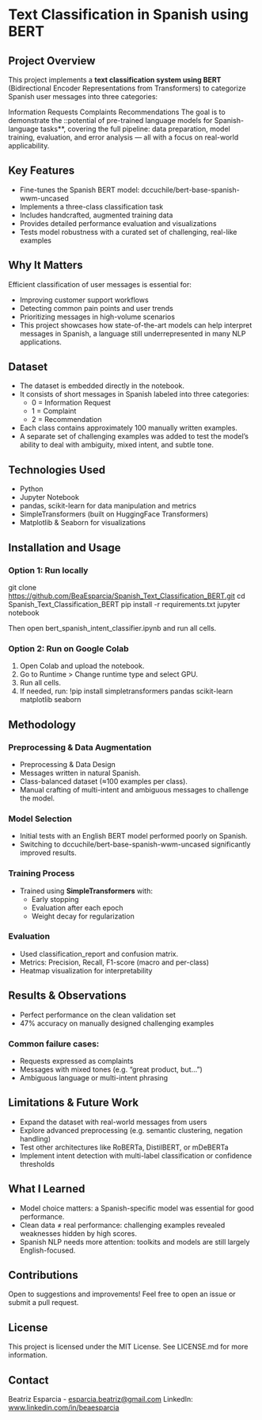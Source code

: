 # Text Classification in Spanish using BERT
## Project Overview

This project implements a **text classification system using BERT** (Bidirectional Encoder Representations from Transformers) to categorize Spanish user messages into three categories:

Information Requests
Complaints
Recommendations
The goal is to demonstrate the ::potential of pre-trained language models for Spanish-language tasks**, covering the full pipeline: data preparation, model training, evaluation, and error analysis — all with a focus on real-world applicability.

## Key Features

- Fine-tunes the Spanish BERT model: dccuchile/bert-base-spanish-wwm-uncased
- Implements a three-class classification task
- Includes handcrafted, augmented training data
- Provides detailed performance evaluation and visualizations
- Tests model robustness with a curated set of challenging, real-like examples

## Why It Matters

Efficient classification of user messages is essential for:

- Improving customer support workflows
- Detecting common pain points and user trends
- Prioritizing messages in high-volume scenarios
- This project showcases how state-of-the-art models can help interpret messages in Spanish, a language still underrepresented in many NLP applications.

## Dataset

- The dataset is embedded directly in the notebook.
- It consists of short messages in Spanish labeled into three categories:
   - 0 = Information Request
   - 1 = Complaint
   - 2 = Recommendation
- Each class contains approximately 100 manually written examples.
- A separate set of challenging examples was added to test the model’s ability to deal with ambiguity, mixed intent, and subtle tone.

## Technologies Used

- Python
- Jupyter Notebook
- pandas, scikit-learn for data manipulation and metrics
- SimpleTransformers (built on HuggingFace Transformers)
- Matplotlib & Seaborn for visualizations

## Installation and Usage

### Option 1: Run locally

git clone https://github.com/BeaEsparcia/Spanish_Text_Classification_BERT.git
cd Spanish_Text_Classification_BERT
pip install -r requirements.txt
jupyter notebook

Then open bert_spanish_intent_classifier.ipynb and run all cells.

### Option 2: Run on Google Colab

1. Open Colab and upload the notebook.
2. Go to Runtime > Change runtime type and select GPU.
3. Run all cells.
4. If needed, run:
   !pip install simpletransformers pandas scikit-learn matplotlib seaborn

## Methodology

### Preprocessing & Data Augmentation

- Preprocessing & Data Design
- Messages written in natural Spanish.
- Class-balanced dataset (≈100 examples per class).
- Manual crafting of multi-intent and ambiguous messages to challenge the model.

### Model Selection

- Initial tests with an English BERT model performed poorly on Spanish.
- Switching to dccuchile/bert-base-spanish-wwm-uncased significantly improved results.

### Training Process

- Trained using **SimpleTransformers** with:
   - Early stopping
   - Evaluation after each epoch
   - Weight decay for regularization

### Evaluation

- Used classification_report and confusion matrix.
- Metrics: Precision, Recall, F1-score (macro and per-class)
- Heatmap visualization for interpretability

## Results & Observations

- Perfect performance on the clean validation set
- 47% accuracy on manually designed challenging examples

### Common failure cases:

- Requests expressed as complaints
- Messages with mixed tones (e.g. “great product, but…”)
- Ambiguous language or multi-intent phrasing

## Limitations & Future Work

- Expand the dataset with real-world messages from users
- Explore advanced preprocessing (e.g. semantic clustering, negation handling)
- Test other architectures like RoBERTa, DistilBERT, or mDeBERTa
- Implement intent detection with multi-label classification or confidence thresholds

## What I Learned

- Model choice matters: a Spanish-specific model was essential for good performance.
- Clean data ≠ real performance: challenging examples revealed weaknesses hidden by high scores.
- Spanish NLP needs more attention: toolkits and models are still largely English-focused.
  
## Contributions

Open to suggestions and improvements!
Feel free to open an issue or submit a pull request.

## License

This project is licensed under the MIT License. See LICENSE.md for more information.

## Contact

Beatriz Esparcia - esparcia.beatriz@gmail.com
LinkedIn: www.linkedin.com/in/beaesparcia



   





